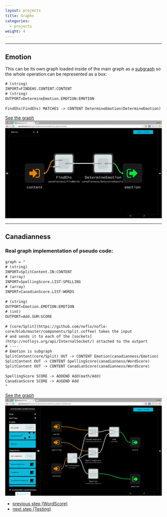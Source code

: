 ```yaml
---
layout: projects
title: Graphs
categories:
  - projects
weight: 4
---
```


--------------------------

## Emotion <a id="emotion"></a>

This can be its own graph loaded inside of the main graph as a [subgraph](/documentation/graphs/#subgraphs) so the whole operation can be represented as a box:

```FBP
# (string)
INPORT=FINDEHS.CONTENT:CONTENT
# (string)
OUTPORT=DetermineEmotion.EMOTION:EMOTION

FindEhs(FindEhs) MATCHES -> CONTENT DetermineEmotion(DetermineEmotion)
```

[See the graph](https://github.com/aretecode/canadianness/blob/master/graphs/Emotion.fbp)
<img src="/img/emotion.png" alt="noflo canadianness emotion graph"/>


--------------------------

## Canadianness <a id="canadianness"></a>
### Real graph implementation of pseudo code:

```
graph = "
# (string)
INPORT=SplitContent.IN:CONTENT
# (array)
INPORT=SpellingScore.LIST:SPELLING
# (array)
INPORT=CanadianScore.LIST:WORDS

# (string)
OUTPORT=Emotion.EMOTION:EMOTION
# (int)
OUTPORT=Add.SUM:SCORE

# [core/Split](https://github.com/noflo/noflo-core/blob/master/components/Split.coffee) takes the input
# and sends it to each of the [sockets](http://noflojs.org/api/InternalSocket/) attached to the outport
# ----
# Emotion is subgraph
SplitContent(core/Split) OUT -> CONTENT Emotion(canadianness/Emotion)
SplitContent OUT -> CONTENT SpellingScore(canadianness/WordScore)
SplitContent OUT -> CONTENT CanadianScore(canadianness/WordScore)

SpellingScore SCORE -> ADDEND Add(math/Add)
CanadianScore SCORE -> AUGEND Add
"
```

[See the graph](https://github.com/aretecode/canadianness/blob/master/graphs/Canadianness.fbp)
<img src="/img/canadianness.png" alt="noflo canadianness graph"/>


- [previous step (WordScore)](/projects/word-score)
- [next step (Testing)](/projects/testing)
